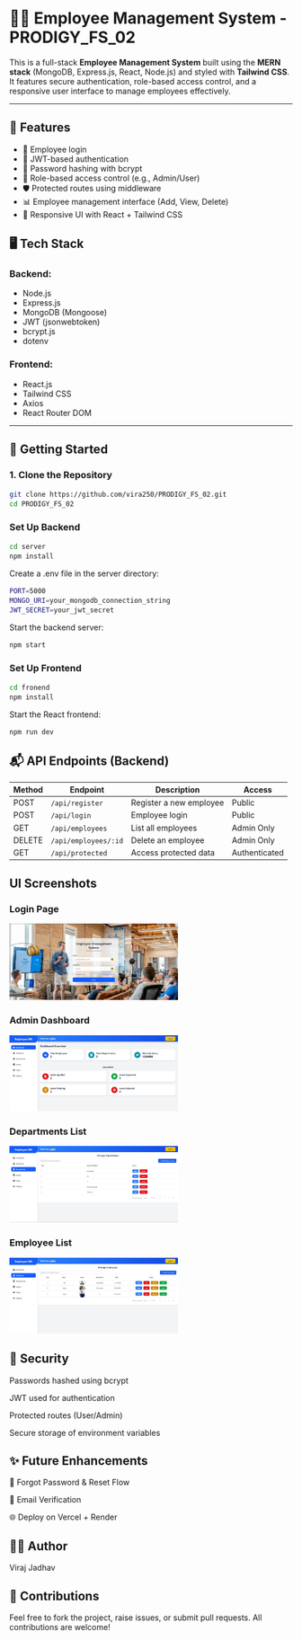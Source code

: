 # 🧑‍💼 Employee Management System - PRODIGY_FS_02

This is a full-stack **Employee Management System** built using the **MERN stack** (MongoDB, Express.js, React, Node.js) and styled with **Tailwind CSS**. It features secure authentication, role-based access control, and a responsive user interface to manage employees effectively.

---

## 📌 Features

- 🧾 Employee login
- 🔐 JWT-based authentication
- 🧂 Password hashing with bcrypt
- 🔑 Role-based access control (e.g., Admin/User)
- 🛡️ Protected routes using middleware
- 📊 Employee management interface (Add, View, Delete)
- 🎨 Responsive UI with React + Tailwind CSS



## 🖥️ Tech Stack

### Backend:
- Node.js
- Express.js
- MongoDB (Mongoose)
- JWT (jsonwebtoken)
- bcrypt.js
- dotenv

### Frontend:
- React.js
- Tailwind CSS
- Axios
- React Router DOM



---

## 🚀 Getting Started

### 1. Clone the Repository

```bash
git clone https://github.com/vira250/PRODIGY_FS_02.git
cd PRODIGY_FS_02
```
### Set Up Backend

```bash
cd server
npm install
```
Create a .env file in the server directory:

```bash
PORT=5000
MONGO_URI=your_mongodb_connection_string
JWT_SECRET=your_jwt_secret
```

Start the backend server:

```bash
npm start
```

### Set Up Frontend

```bash
cd fronend
npm install
```
Start the React frontend:

```bash
npm run dev
```

## 📬 API Endpoints (Backend)

| Method | Endpoint             | Description             | Access        |
| ------ | -------------------- | ----------------------- | ------------- |
| POST   | `/api/register`      | Register a new employee | Public        |
| POST   | `/api/login`         | Employee login          | Public        |
| GET    | `/api/employees`     | List all employees      | Admin Only    |
| DELETE | `/api/employees/:id` | Delete an employee      | Admin Only    |
| GET    | `/api/protected`     | Access protected data   | Authenticated |

## UI Screenshots

### Login Page
<img src= "screenshots/login.jpg" alt ="Login Page" width="300"/>

### Admin Dashboard 
<img src= "screenshots/adminDashboard.jpg" alt ="Admin Dashboard" width="300"/>

### Departments List
<img src= "screenshots/departments.jpg" alt ="Departments List" width="300"/>

### Employee List
<img src= "screenshots/employees.jpg" alt ="Employee List" width="300"/>

## 🔐 Security

Passwords hashed using bcrypt

JWT used for authentication

Protected routes (User/Admin)

Secure storage of environment variables

## ✨ Future Enhancements

🔁 Forgot Password & Reset Flow

📧 Email Verification


🌐 Deploy on Vercel + Render

## 🙋‍♂️ Author

Viraj Jadhav

## 📣 Contributions

Feel free to fork the project, raise issues, or submit pull requests. All contributions are welcome!

